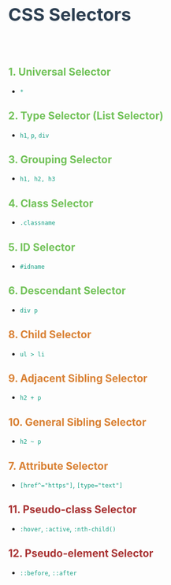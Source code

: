 # <span style="color: #2c3e50; font-size: 36px;">CSS Selectors</span>

<br><br>

## <span style="color: #72c259">1. Universal Selector</span>

- <span style="color: #16a085">`*`</span>

## <span style="color: #72c259">2. Type Selector (List Selector)</span>

- <span style="color: #16a085">`h1`, `p`, `div`</span>

## <span style="color: #72c259">3. Grouping Selector</span>

- <span style="color: #16a085">`h1, h2, h3`</span>

## <span style="color: #72c259">4. Class Selector</span>

- <span style="color: #16a085">`.classname`</span>

## <span style="color: #72c259">5. ID Selector</span>

- <span style="color: #16a085">`#idname`</span>

## <span style="color: #72c259">6. Descendant Selector</span>

- <span style="color: #16a085">`div p`</span>

## <span style="color: #d98134">8. Child Selector</span>

- <span style="color: #16a085">`ul > li`</span>

## <span style="color: #d98134">9. Adjacent Sibling Selector</span>

- <span style="color: #16a085">`h2 + p`</span>

## <span style="color: #d98134">10. General Sibling Selector</span>

- <span style="color: #16a085">`h2 ~ p`</span>

## <span style="color: #d98134">7. Attribute Selector</span>

- <span style="color: #16a085">`[href^="https"]`, `[type="text"]`</span>

## <span style="color: #a83232">11. Pseudo-class Selector</span>

- <span style="color: #16a085">`:hover`, `:active`, `:nth-child()`</span>

## <span style="color: #a83232">12. Pseudo-element Selector</span>

- <span style="color: #16a085">`::before`, `::after`</span>
